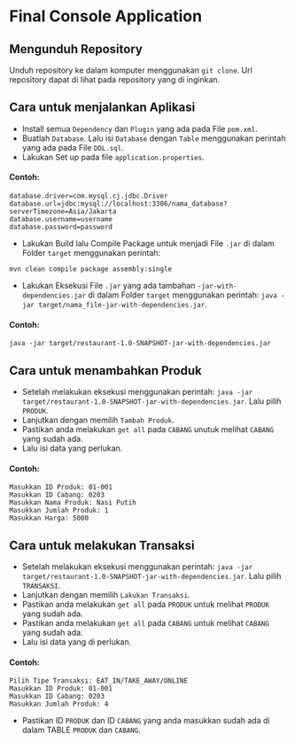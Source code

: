 # Final Console Application 
## Mengunduh Repository

Unduh repository ke dalam komputer menggunakan `git clone`. Url repository dapat di lihat pada repository yang di inginkan.

## Cara untuk menjalankan Aplikasi 

* Install semua `Dependency` dan `Plugin` yang ada pada File `pom.xml`. 
* Buatlah `Database`. Lalu isi `Database` dengan `Table` menggunakan perintah yang ada pada File `DDL.sql`.
* Lakukan Set up pada file `application.properties`.

#### Contoh:

```
database.driver=com.mysql.cj.jdbc.Driver
database.url=jdbc:mysql://localhost:3306/nama_database?serverTimezone=Asia/Jakarta
database.username=username
database.password=password
```

* Lakukan Build lalu Compile Package untuk menjadi File `.jar` di dalam Folder `target` menggunakan perintah:
```
mvn clean compile package assembly:single
```

* Lakukan Eksekusi File `.jar` yang ada tambahan `-jar-with-dependencies.jar` di dalam Folder `target` menggunakan perintah: `java -jar target/nama_file-jar-with-dependencies.jar`.

#### Contoh:

```
java -jar target/restaurant-1.0-SNAPSHOT-jar-with-dependencies.jar
```

## Cara untuk menambahkan Produk 

* Setelah melakukan eksekusi menggunakan perintah: `java -jar target/restaurant-1.0-SNAPSHOT-jar-with-dependencies.jar`. Lalu pilih `PRODUK`.
* Lanjutkan dengan memilih `Tambah Produk`.
* Pastikan anda melakukan `get all` pada `CABANG` unutuk melihat `CABANG` yang sudah ada.
* Lalu isi data yang perlukan.

#### Contoh:

```
Masukkan ID Produk: 01-001
Masukkan ID Cabang: 0203
Masukkan Nama Produk: Nasi Putih
Masukkan Jumlah Produk: 1
Masukkan Harga: 5000
```

## Cara untuk melakukan Transaksi

* Setelah melakukan eksekusi menggunakan perintah: `java -jar target/restaurant-1.0-SNAPSHOT-jar-with-dependencies.jar`. Lalu pilih `TRANSAKSI`.
* Lanjutkan dengan memilih `Lakukan Transaksi`.
* Pastikan anda melakukan `get all` pada `PRODUK` untuk melihat `PRODUK` yang sudah ada.
* Pastikan anda melakukan `get all` pada `CABANG` untuk melihat `CABANG` yang sudah ada.
* Lalu isi data yang di perlukan.

#### Contoh:

```
Pilih Tipe Transaksi: EAT_IN/TAKE_AWAY/ONLINE
Masukkan ID Produk: 01-001
Masukkan ID Cabang: 0203
Masukkan Jumlah Produk: 4
```

* Pastikan ID `PRODUK` dan ID `CABANG` yang anda masukkan sudah ada di dalam TABLE `PRODUK` dan `CABANG`.
